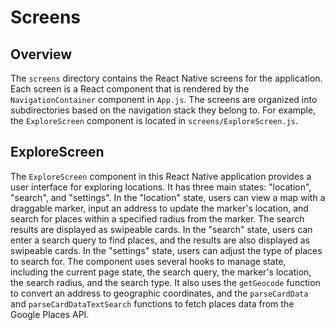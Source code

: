 # Screens

## Overview

The `screens` directory contains the React Native screens for the application. Each screen is a React component that is rendered by the `NavigationContainer` component in `App.js`. The screens are organized into subdirectories based on the navigation stack they belong to. For example, the `ExploreScreen` component is located in `screens/ExploreScreen.js`.

## ExploreScreen

The `ExploreScreen` component in this React Native application provides a user interface for exploring locations. It has three main states: "location", "search", and "settings". In the "location" state, users can view a map with a draggable marker, input an address to update the marker's location, and search for places within a specified radius from the marker. The search results are displayed as swipeable cards. In the "search" state, users can enter a search query to find places, and the results are also displayed as swipeable cards. In the "settings" state, users can adjust the type of places to search for. The component uses several hooks to manage state, including the current page state, the search query, the marker's location, the search radius, and the search type. It also uses the `getGeocode` function to convert an address to geographic coordinates, and the `parseCardData` and `parseCardDataTextSearch` functions to fetch places data from the Google Places API.